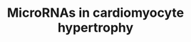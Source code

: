 ---
annotations:
- id: PW:0000296
  parent: disease pathway
  type: Pathway Ontology
  value: hypertrophic cardiomyopathy pathway
authors:
- MaintBot
- MLevels
- Ddigles
- AlexanderPico
- Laurent
- Eweitz
citedin:
- link: PMC7060332
  title: Effect of VCP modulators on gene expression profiles of retinal ganglion
    cells in an acute injury mouse model (2020)
- link: 10.1038/mtm.2014.7
  title: Proteomic profiling of salivary gland after nonviral gene transfer mediated
    by conventional plasmids and minicircles (2014)
- link: 10.1016/j.forsciint.2016.06.027
  title: Simultaneous time course analysis of multiple markers based on DNA microarray
    in incised wound in skeletal muscle for wound aging (2016)
- link: PMC4061278
  title: Hippocampal gene expression changes underlying stress sensitization and recovery
    (2013)
description: This pathway shows the role of microRNAs in the process of cardiac hypertrophy.
  Converted from the humane pathway. MicroRNA targets were predicted by the TargetScan
  algorithm, and the predicted interactions are shown in red, dashed lines. MicroRNAs
  are shown as purple rounded rectangles. It is not sure which WNT and frizzled proteins
  influence cardiac hypertrophy. Though there are strong indications that WNT3A, WNT5A,
  frizzled1 and frizzled2 play a role in cardiac hypertrophy. Thus these have been
  added to the pathway instead of all the WNT and frizzled proteins. Experiments which
  will shed light on this are still being done.
last-edited: 2021-05-14
organisms:
- Mus musculus
redirect_from:
- /index.php/Pathway:WP1560
- /instance/WP1560
- /instance/WP1560_r116839
revision: r116839
schema-jsonld:
- '@context': https://schema.org/
  '@id': https://wikipathways.github.io/pathways/WP1560.html
  '@type': Dataset
  creator:
    '@type': Organization
    name: WikiPathways
  description: This pathway shows the role of microRNAs in the process of cardiac
    hypertrophy. Converted from the humane pathway. MicroRNA targets were predicted
    by the TargetScan algorithm, and the predicted interactions are shown in red,
    dashed lines. MicroRNAs are shown as purple rounded rectangles. It is not sure
    which WNT and frizzled proteins influence cardiac hypertrophy. Though there are
    strong indications that WNT3A, WNT5A, frizzled1 and frizzled2 play a role in cardiac
    hypertrophy. Thus these have been added to the pathway instead of all the WNT
    and frizzled proteins. Experiments which will shed light on this are still being
    done.
  keywords:
  - Agt
  - Akt1
  - Akt2
  - CaM
  - Calcium
  - Camk2d
  - Cdk7
  - Cdk9
  - Chuk
  - Cish
  - Ctf1
  - Ctnnb1
  - Cyclic GMP
  - DAG
  - Dvl1
  - Edn1
  - Egf
  - Eif2b5
  - Fgf2
  - Fgfr2
  - Fzd1
  - Fzd2
  - Gata4
  - Gsk3b
  - Hdac4
  - Hdac5
  - Hdac7
  - Hdac9
  - IP3
  - Igf1
  - Igf1r
  - Ikbkb
  - Ikbke
  - Ikbkg
  - Il6st
  - Lif
  - Lrp5
  - Lrp6
  - Map2k1
  - Map2k2
  - Map2k3
  - Map2k4
  - Map2k5
  - Map2k6
  - Map2k7
  - Map3k14
  - Map3k7ip1
  - Mapk1
  - Mapk14
  - Mapk3
  - Mapk4
  - Mapk7
  - Mapk8
  - Mtor
  - Myef2
  - Mylk
  - Mylk3
  - Nfatc4
  - Nfkb1
  - Nppa
  - Nppb
  - Nrg1
  - Pdpk1
  - Pik3ca
  - Pik3cb
  - Pik3cd
  - Pik3cg
  - Pik3r1
  - Pik3r2
  - Pik3r3
  - Plcb2
  - Ppp3ca
  - Ppp3cb
  - Prkcb
  - Prkg1
  - Rac1
  - Raf1
  - Rcan1
  - Rhoa
  - Rock1
  - Rock2
  - Stat3
  - Tgfb1
  - Tnf
  - Wnt3a
  - Wnt5a
  - sPla2-IIA
  license: CC0
  name: MicroRNAs in cardiomyocyte hypertrophy
seo: CreativeWork
title: MicroRNAs in cardiomyocyte hypertrophy
wpid: WP1560
---